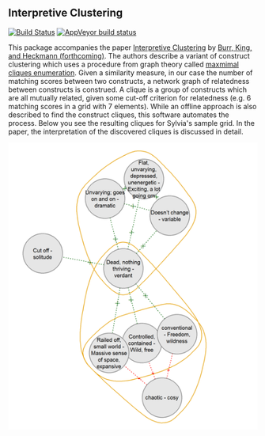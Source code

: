 ## Interpretive Clustering

[![Build Status](https://travis-ci.org/markheckmann/OpenRepGrid.ic.svg?branch=master)](https://travis-ci.org/markheckmann/OpenRepGrid.ic)
[![AppVeyor build status](https://ci.appveyor.com/api/projects/status/github/markheckmann/OpenRepGrid.ic?branch=master&svg=true)](https://ci.appveyor.com/project/markheckmann/OpenRepGrid.ic)

This package accompanies the paper [Interpretive Clustering](#) by [Burr, King, and Heckmann (forthcoming)](#). The authors describe a variant of construct clustering which uses a procedure from graph theory called [maxmimal cliques enumeration](https://en.wikipedia.org/wiki/Clique_problem#Listing_all_maximal_cliques). Given a similarity measure, in our case the number of matching scores between two constructs, a network graph of relatedness between constructs is construed.
A clique is a group of constructs which are all mutually related, given some cut-off criterion for relatedness (e.g. 6 matching scores in a grid with 7 elements). While an offline approach is also described to find the construct cliques, this software automates the process. Below you see the resulting cliques for Sylvia's sample grid. In the paper, the interpretation of the discovered cliques is discussed in detail.
                       
![example](inst/shiny/www/sylvia_cliques.png "Construct cliques for Sylvias's grid")

